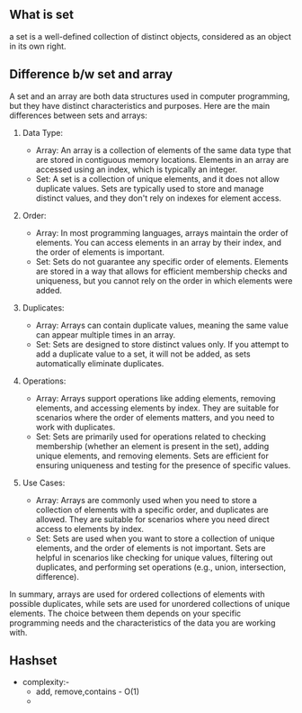 ## What is set
a set is a well-defined collection of distinct objects, considered as an object in its own right.

## Difference b/w set and array
A set and an array are both data structures used in computer programming, but they have distinct characteristics and purposes. Here are the main differences between sets and arrays:

1. Data Type:
   - Array: An array is a collection of elements of the same data type that are stored in contiguous memory locations. Elements in an array are accessed using an index, which is typically an integer.
   - Set: A set is a collection of unique elements, and it does not allow duplicate values. Sets are typically used to store and manage distinct values, and they don't rely on indexes for element access.

2. Order:
   - Array: In most programming languages, arrays maintain the order of elements. You can access elements in an array by their index, and the order of elements is important.
   - Set: Sets do not guarantee any specific order of elements. Elements are stored in a way that allows for efficient membership checks and uniqueness, but you cannot rely on the order in which elements were added.

3. Duplicates:
   - Array: Arrays can contain duplicate values, meaning the same value can appear multiple times in an array.
   - Set: Sets are designed to store distinct values only. If you attempt to add a duplicate value to a set, it will not be added, as sets automatically eliminate duplicates.

4. Operations:
   - Array: Arrays support operations like adding elements, removing elements, and accessing elements by index. They are suitable for scenarios where the order of elements matters, and you need to work with duplicates.
   - Set: Sets are primarily used for operations related to checking membership (whether an element is present in the set), adding unique elements, and removing elements. Sets are efficient for ensuring uniqueness and testing for the presence of specific values.

5. Use Cases:
   - Array: Arrays are commonly used when you need to store a collection of elements with a specific order, and duplicates are allowed. They are suitable for scenarios where you need direct access to elements by index.
   - Set: Sets are used when you want to store a collection of unique elements, and the order of elements is not important. Sets are helpful in scenarios like checking for unique values, filtering out duplicates, and performing set operations (e.g., union, intersection, difference).

In summary, arrays are used for ordered collections of elements with possible duplicates, while sets are used for unordered collections of unique elements. The choice between them depends on your specific programming needs and the characteristics of the data you are working with.

## Hashset
- complexity:-
	- add, remove,contains - O(1)
	- 